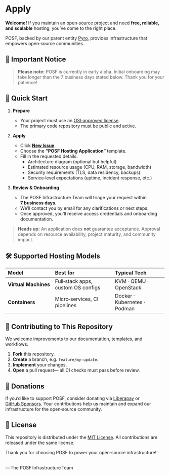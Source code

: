 # Apply

**Welcome!** If you maintain an open‑source project and need **free, reliable, and scalable** hosting, you’ve come to the right place.

POSF, backed by our parent entity [Pyro](https://pyro.host), provides infrastructure that empowers open‑source communities.

## 🚧 Important Notice

> **Please note:** POSF is currently in early alpha. Initial onboarding may take longer than the 7 business days stated below. Thank you for your patience!

## 🚀 Quick Start

1. **Prepare**  
   - Your project must use an [OSI‑approved license](https://opensource.org/licenses).  
   - The primary code repository must be public and active.

2. **Apply**  
   - Click **[New Issue](../../issues/new?template=posf_hosting_application.yml)**.  
   - Choose the **“POSF Hosting Application”** template.  
   - Fill in the requested details:  
     - Architecture diagram (optional but helpful)  
     - Estimated resource usage (CPU, RAM, storage, bandwidth)  
     - Security requirements (TLS, data residency, backups)  
     - Service‑level expectations (uptime, incident response, etc.)  

3. **Review & Onboarding**  
   - The POSF Infrastructure Team will triage your request within **7 business days**.  
   - We’ll contact you by email for any clarifications or next steps.  
   - Once approved, you’ll receive access credentials and onboarding documentation.

> **Heads up:** An application does **not** guarantee acceptance. Approval depends on resource availability, project maturity, and community impact.

## 🛠️ Supported Hosting Models

| Model                | Best for                           | Typical Tech                 |
| :------------------- | :--------------------------------- | :--------------------------- |
| **Virtual Machines** | Full‑stack apps, custom OS configs | KVM · QEMU · OpenStack       |
| **Containers**       | Micro‑services, CI pipelines       | Docker · Kubernetes · Podman |

## 🤝 Contributing to This Repository

We welcome improvements to our documentation, templates, and workflows.

1. **Fork** this repository.  
2. **Create** a branch, e.g. `feature/my‑update`.  
3. **Implement** your changes.  
4. **Open** a pull request— all CI checks must pass before review.

## 💖 Donations

If you’d like to support POSF, consider donating via [Liberapay](https://liberapay.com/pyro/) or [GitHub Sponsors](https://github.com/posf-git/sponsors). Your contributions help us maintain and expand our infrastructure for the open‑source community.

## 📝 License

This repository is distributed under the [MIT License](LICENSE). All contributions are released under the same license.

Thank you for choosing POSF to power your open‑source infrastructure!

&nbsp;  
— The POSF Infrastructure Team
